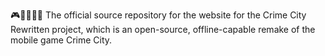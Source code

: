 🎮️🦹‍♀️️🌆️🌐️ The official source repository for the website for the Crime City Rewritten project, which is an open-source, offline-capable remake of the mobile game Crime City. 
